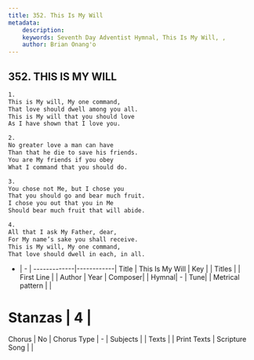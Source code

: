 ```yaml
---
title: 352. This Is My Will
metadata:
    description: 
    keywords: Seventh Day Adventist Hymnal, This Is My Will, , 
    author: Brian Onang'o
---
```



## 352. THIS IS MY WILL

```txt
1.
This is My will, My one command,
That love should dwell among you all.
This is My will that you should love
As I have shown that I love you.

2.
No greater love a man can have
Than that he die to save his friends.
You are My friends if you obey
What I command that you should do.

3.
You chose not Me, but I chose you
That you should go and bear much fruit.
I chose you out that you in Me
Should bear much fruit that will abide.

4.
All that I ask My Father, dear,
For My name’s sake you shall receive.
This is My will, My one command,
That love should dwell in each, in all.
```

- |   -  |
-------------|------------|
Title | This Is My Will |
Key |  |
Titles |  |
First Line |  |
Author | 
Year | 
Composer|  |
Hymnal|  - |
Tune|  |
Metrical pattern | |
# Stanzas | 4 |
Chorus | No |
Chorus Type | - |
Subjects |  |
Texts |  |
Print Texts | 
Scripture Song |  |
  
